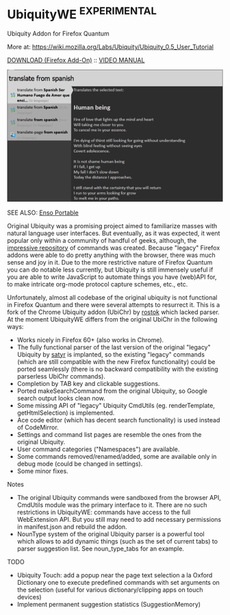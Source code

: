 # UbiquityWE <sup>EXPERIMENTAL</sup>

Ubiquity Addon for Firefox Quantum

More at: https://wiki.mozilla.org/Labs/Ubiquity/Ubiquity_0.5_User_Tutorial

[DOWNLOAD (Firefox Add-On)](https://github.com/GChristensen/ubichr/releases/download/v0.2.0.18/ubiquity_webeextension.xpi) :: [VIDEO MANUAL](https://youtu.be/0YTyZiIHR0o)

![screen](screen.png?raw=true)

SEE ALSO: [Enso Portable](https://github.com/GChristensen/enso-portable#readme)

Original Ubiquity was a promising project aimed to familiarize masses with 
natural language user interfaces. But eventually, as it was expected, it went popular 
only within a community of handful of geeks, although, the [impressive repository](https://wiki.mozilla.org/Labs/Ubiquity/Commands_In_The_Wild) 
of commands was created. Because "legacy" Firefox addons were able to do pretty 
anything with the browser, there was much sense and joy in it. 
Due to the more restrictive nature of Firefox Quantum you can do notable less currently,
but Ubiquity is still immensely useful if you are able to write JavaScript to automate
things you have (web)API for, to make intricate org-mode protocol capture schemes, etc., etc.     
 

Unfortunately, almost all codebase of the original ubiquity is not functional in 
Firefox Quantum and there were several attempts to resurrect it. This is a fork of 
the Chrome Ubiquity addon (UbiChr) by [rostok](https://github.com/rostok/ubichr) which lacked parser. 
At the moment UbiquityWE differs from the original UbiChr in the following ways:

* Works nicely in Firefox 60+ (also works in Chrome).
* The fully functional parser of the last version of the original "legacy" Ubiquity by 
[satyr](https://bitbucket.org/satyr/ubiquity) is implanted, so the existing "legacy" 
commands (which are still compatible with the new Firefox functionality) could be ported seamlessly 
(there is no backward compatibility with the existing parserless UbiChr commands).
* Completion by TAB key and clickable suggestions.
* Ported makeSearchCommand from the original Ubiquity, so Google search output looks clean now.
* Some missing API of "legacy" Ubiquity CmdUtils (eg. renderTemplate, getHtmlSelection) is implemented.
* Ace code editor (which has decent search functionality) is used instead of CodeMirror.
* Settings and command list pages are resemble the ones from the original Ubiquity.
* User command categories ("Namespaces") are available.
* Some commands removed/renamed/added, some are available only in debug mode (could be changed in settings).
* Some minor fixes.

Notes

* The original Ubiquity commands were sandboxed from the browser API, CmdUtils module
was the primary interface to it. There are no such restrictions in UbiquityWE: commands
have access to the full WebExtension API. But you still may need to add necessary permissions
in manifest.json and rebuild the addon.
* NounType system of the original Ubiquity parser is a powerful tool which allows to
add dynamic things (such as the set of current tabs) to parser suggestion list.
See noun_type_tabs for an example.

TODO

* Ubiquity Touch: add a popup near the page text selection a la Oxford Dictionary one to execute predefined 
commands with set arguments on the selection (useful for various dictionary/clipping apps 
on touch devices)
* Implement permanent suggestion statistics (SuggestionMemory)